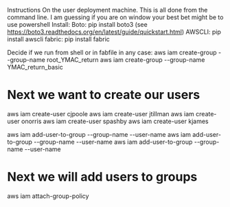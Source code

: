Instructions
  On the user deployment machine.
  This is all done from the command line.
  I am guessing if you are on window your best bet might be to use powershell
  Install:
    Boto: pip install boto3         (see https://boto3.readthedocs.org/en/latest/guide/quickstart.html)
    AWSCLI: pip install awscli 
    fabric: pip install fabric
    
Decide if we run from shell or in fabfile in any case:
aws iam create-group --group-name root_YMAC_return
aws iam create-group --group-name YMAC_return_basic

# Next we want to create our users
aws iam create-user cjpoole
aws iam create-user jtillman
aws iam create-user onorris
aws iam create-user spashby
aws iam create-user kjames

aws iam add-user-to-group --group-name --user-name
aws iam add-user-to-group --group-name --user-name
aws iam add-user-to-group --group-name --user-name

# Next we will add users to groups
aws iam attach-group-policy
